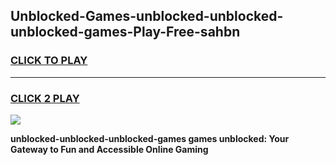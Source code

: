 
## Unblocked-Games-unblocked-unblocked-unblocked-games-Play-Free-sahbn
<h3>
<a href="https://premium76.site?title=unblocked-unblocked-unblocked-games&ref=10A">CLICK TO PLAY</a></h3>
<hr>

<h3>
<a href="https://premium76.site?title=unblocked-unblocked-unblocked-games&ref=10A">CLICK 2 PLAY</a>
  
</h3>

<a href="https://premium76.site?title=unblocked-unblocked-unblocked-games&ref=10A"><img src="https://clearcache.store/games.png"></a>


**unblocked-unblocked-unblocked-games games unblocked: Your Gateway to Fun and Accessible Online Gaming**
